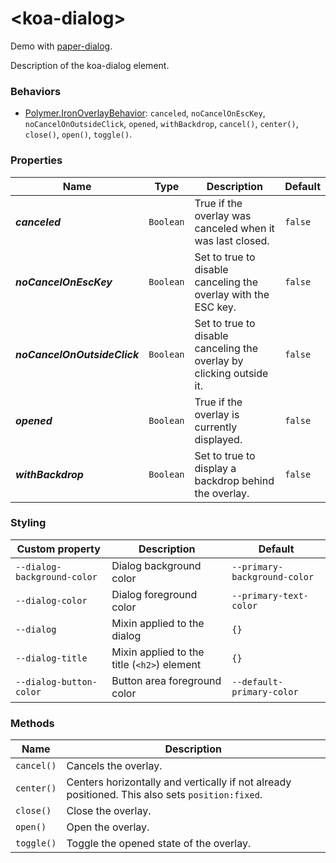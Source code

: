 # &lt;koa-dialog&gt;

Demo with [paper-dialog](https://elements.polymer-project.org/elements/paper-dialog?view=demo).

Description of the koa-dialog element.

### Behaviors

* [Polymer.IronOverlayBehavior](https://elements.polymer-project.org/elements/iron-overlay-behavior?active=Polymer.IronOverlayBehavior): `canceled`, `noCancelOnEscKey`, `noCancelOnOutsideClick`, `opened`, `withBackdrop`, `cancel()`, `center()`, `close()`, `open()`, `toggle()`.

### Properties

Name | Type | Description | Default
-----|------|-------------|--------
***canceled*** | `Boolean` | True if the overlay was canceled when it was last closed. | `false`
***noCancelOnEscKey*** | `Boolean` | Set to true to disable canceling the overlay with the ESC key. | `false`
***noCancelOnOutsideClick*** | `Boolean` | Set to true to disable canceling the overlay by clicking outside it. | `false`
***opened*** | `Boolean` | True if the overlay is currently displayed. | `false`
***withBackdrop*** | `Boolean` | Set to true to display a backdrop behind the overlay. | `false`

### Styling

Custom property | Description | Default
----------------|-------------|--------
`--dialog-background-color` | Dialog background color | `--primary-background-color`
`--dialog-color` | Dialog foreground color | `--primary-text-color`
`--dialog` | Mixin applied to the dialog | `{}`
`--dialog-title` | Mixin applied to the title (`<h2>`) element | `{}`
`--dialog-button-color` | Button area foreground color | `--default-primary-color`

### Methods

Name | Description
-----|------------
`cancel()` | Cancels the overlay.
`center()` | Centers horizontally and vertically if not already positioned. This also sets `position:fixed`.
`close()` | Close the overlay.
`open()` | Open the overlay.
`toggle()` | Toggle the opened state of the overlay.
